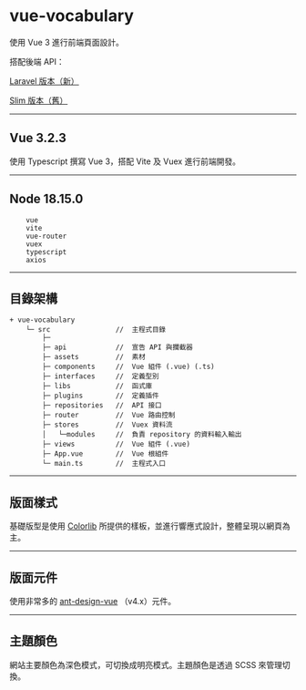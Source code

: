 # vue-vocabulary

使用 Vue 3 進行前端頁面設計。

搭配後端 API：

[Laravel 版本（新）](https://github.com/tk50486yui/laravel-vocabulary.git)

[Slim 版本（舊）](https://github.com/tk50486yui/slim-vocabulary.git)

----
## Vue 3.2.3

使用 Typescript 撰寫 Vue 3，搭配 Vite 及 Vuex 進行前端開發。

----
## Node 18.15.0

``` 
    vue
    vite
    vue-router
    vuex
    typescript
    axios

``` 
----
## 目錄架構
```    
+ vue-vocabulary  
    └─ src                //  主程式目錄
        ├─
        ├─ api            //  宣告 API 與攔截器
        ├─ assets         //  素材
        ├─ components     //  Vue 組件 (.vue) (.ts)
        ├─ interfaces     //  定義型別
        ├─ libs           //  函式庫
        ├─ plugins        //  定義插件
        ├─ repositories   //  API 接口
        ├─ router         //  Vue 路由控制
        ├─ stores         //  Vuex 資料流
        │   └─modules     //  負責 repository 的資料輸入輸出
        ├─ views          //  Vue 組件 (.vue)
        ├─ App.vue        //  Vue 根組件
        └─ main.ts        //  主程式入口
```

----
## 版面樣式

基礎版型是使用 [Colorlib](https://colorlib.com/) 所提供的樣板，並進行響應式設計，整體呈現以網頁為主。

----
## 版面元件

使用非常多的 [ant-design-vue](https://www.antdv.com/docs/vue/introduce) （v4.x）元件。

----
## 主題顏色

網站主要顏色為深色模式，可切換成明亮模式。主題顏色是透過 SCSS 來管理切換。
